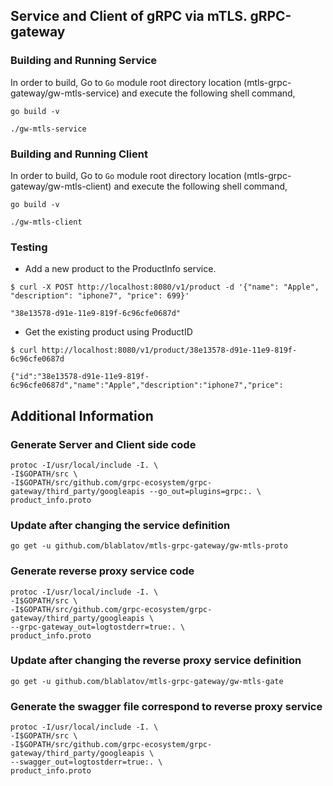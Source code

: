 ## Service and Client of gRPC via mTLS. gRPC-gateway

### Building and Running Service

In order to build, Go to ``Go`` module root directory location (mtls-grpc-gateway/gw-mtls-service) and execute the following
 shell command,
```
go build -v 
```  
```
./gw-mtls-service
```

### Building and Running Client   

In order to build, Go to ``Go`` module root directory location (mtls-grpc-gateway/gw-mtls-client) and execute the following
 shell command,
```
go build -v
```  
```
./gw-mtls-client
```

### Testing

* Add a new product to the ProductInfo service.

```
$ curl -X POST http://localhost:8080/v1/product -d '{"name": "Apple", "description": "iphone7", "price": 699}'

"38e13578-d91e-11e9-819f-6c96cfe0687d"
```

* Get the existing product using ProductID

```
$ curl http://localhost:8080/v1/product/38e13578-d91e-11e9-819f-6c96cfe0687d

{"id":"38e13578-d91e-11e9-819f-6c96cfe0687d","name":"Apple","description":"iphone7","price":
```

## Additional Information

### Generate Server and Client side code 
``` 
protoc -I/usr/local/include -I. \
-I$GOPATH/src \
-I$GOPATH/src/github.com/grpc-ecosystem/grpc-gateway/third_party/googleapis --go_out=plugins=grpc:. \
product_info.proto
```

### Update after changing the service definition
``` 
go get -u github.com/blablatov/mtls-grpc-gateway/gw-mtls-proto
```

### Generate reverse proxy service code
```
protoc -I/usr/local/include -I. \
-I$GOPATH/src \
-I$GOPATH/src/github.com/grpc-ecosystem/grpc-gateway/third_party/googleapis \
--grpc-gateway_out=logtostderr=true:. \
product_info.proto
```

### Update after changing the reverse proxy service definition
``` 
go get -u github.com/blablatov/mtls-grpc-gateway/gw-mtls-gate
```

### Generate the swagger file correspond to reverse proxy service
```
protoc -I/usr/local/include -I. \
-I$GOPATH/src \
-I$GOPATH/src/github.com/grpc-ecosystem/grpc-gateway/third_party/googleapis \
--swagger_out=logtostderr=true:. \
product_info.proto
```

